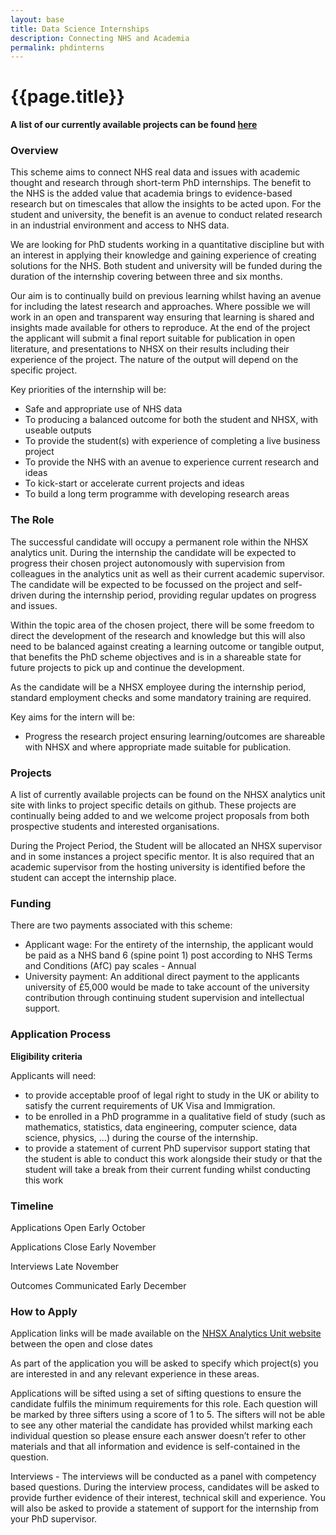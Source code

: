 ```yaml
---
layout: base
title: Data Science Internships
description: Connecting NHS and Academia
permalink: phdinterns
---
```


# {{page.title}}

**A list of our currently available projects can be found [here](https://nhsx.github.io/nhsx-internship-projects/)**

### Overview

This scheme aims to connect NHS real data and issues with academic thought and research through short-term PhD internships.  The benefit to the NHS is the added value that academia brings to evidence-based research but on timescales that allow the insights to be acted upon.  For the student and university, the benefit is an avenue to conduct related research in an industrial environment and access to NHS data.

We are looking for PhD students working in a quantitative discipline but with an interest in applying their knowledge and gaining experience of creating solutions for the NHS.  Both student and university will be funded during the duration of the internship covering between three and six months. 

Our aim is to continually build on previous learning whilst having an avenue for including the latest research and approaches.  Where possible we will work in an open and transparent way ensuring that learning is shared and insights made available for others to reproduce.  At the end of the project the applicant will submit a final report suitable for publication in open literature, and presentations to NHSX on their results including their experience of the project.  The nature of the output will depend on the specific project.

Key priorities of the internship will be:
- Safe and appropriate use of NHS data
- To producing a balanced outcome for both the student and NHSX, with useable outputs 
- To provide the student(s) with experience of completing a live business project
- To provide the NHS with an avenue to experience current research and ideas
- To kick-start or accelerate current projects and ideas 
- To build a long term programme with developing research areas

### The Role

The successful candidate will occupy a permanent role within the NHSX analytics unit.   During the internship the candidate will be expected to progress their chosen project autonomously with supervision from colleagues in the analytics unit as well as their current academic supervisor.   The candidate will be expected to be focussed on the project and self-driven during the internship period, providing regular updates on progress and issues. 

Within the topic area of the chosen project, there will be some freedom to direct the development of the research and knowledge but this will also need to be balanced against creating a learning outcome or tangible output, that benefits the PhD scheme objectives and is in a shareable state for future projects to pick up and continue the development.

As the candidate will be a NHSX employee during the internship period, standard employment checks and some mandatory training are required.

Key aims for the intern will be:
- Progress the research project ensuring learning/outcomes are shareable with NHSX and where appropriate made suitable for publication. 

### Projects

A list of currently available projects can be found on the NHSX analytics unit site with links to project specific details on github.  These projects are continually being added to and we welcome project proposals from both prospective students and interested organisations.  

During the Project Period, the Student will be allocated an NHSX supervisor and in some instances a project specific mentor.   It is also required that an academic supervisor from the hosting university is identified before the student can accept the internship place.  

### Funding
There are two payments associated with this scheme:

- Applicant wage: For the entirety of the internship, the applicant would be paid as a NHS band 6 (spine point 1) post according to NHS Terms and Conditions (AfC) pay scales - Annual
- University payment: An additional direct payment to the applicants university of £5,000 would be made to take account of the university contribution through continuing student supervision and intellectual support.
  
### Application Process

**Eligibility criteria**

Applicants will need: 
- to provide acceptable proof of legal right to study in the UK or ability to satisfy the current requirements of UK Visa and Immigration. 
- to be enrolled in a PhD programme in a qualitative field of study (such as mathematics, statistics, data engineering, computer science, data science, physics, ...) during the course of the internship.
- to provide a statement of current PhD supervisor support stating that the student is able to conduct this work alongside their study or that the student will take a break from their current funding whilst conducting this work

### Timeline 

Applications Open 		Early October

Applications Close 		Early November

Interviews 			    Late November

Outcomes Communicated 	Early December

### How to Apply

Application links will be made available on the [NHSX Analytics Unit website](https://www.nhsx.nhs.uk/key-tools-and-info/nhsx-analytics-unit/apply-for-nhsx-analytics-unit-internship/) between the open and close dates

As part of the application you will be asked to specify which project(s) you are interested in and any relevant experience in these areas.

Applications will be sifted using a set of sifting questions to ensure the candidate fulfils the minimum requirements for this role.   Each question will be marked by three sifters using a score of 1 to 5.  The sifters will not be able to see any other material the candidate has provided whilst marking each individual question so please ensure each answer doesn’t refer to other materials and that all information and evidence is self-contained in the question.

Interviews - The interviews will be conducted as a panel with competency based questions. During the interview process, candidates will be asked to provide further evidence of their interest, technical skill and experience.   You will also be asked to provide a statement of support for the internship from your PhD supervisor.
